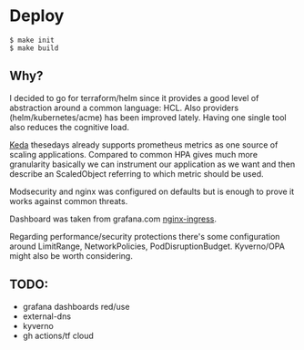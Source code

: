 # Deploy

    $ make init
    $ make build

## Why?

I decided to go for terraform/helm since it provides a good level of abstraction around a common language: HCL. Also providers (helm/kubernetes/acme)
has been improved lately. Having one single tool also reduces the cognitive load.

[Keda](https://keda.sh) thesedays already supports prometheus metrics as one source of scaling applications. Compared to common HPA gives much more granularity basically we can instrument our application as we want and then describe an ScaledObject referring to which metric should be used.

Modsecurity and nginx was configured on defaults but is enough to prove it works against common threats.

Dashboard was taken from grafana.com [nginx-ingress](https://grafana.com/grafana/dashboards/9614).

Regarding performance/security protections there's some configuration around LimitRange, NetworkPolicies, PodDisruptionBudget. Kyverno/OPA might also be worth considering.


## TODO: 

- grafana dashboards red/use 
- external-dns
- kyverno
- gh actions/tf cloud
